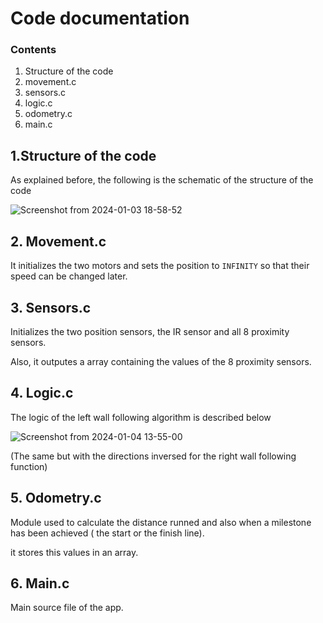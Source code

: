 # Code documentation

### Contents
1. Structure of the code
2. movement.c
3. sensors.c
4. logic.c
5. odometry.c
7. main.c


## 1.Structure of the code

As explained before, the following is the schematic of the structure of the code

![Screenshot from 2024-01-03 18-58-52](https://github.com/Gandalf789/pathfinder-robot/assets/109030213/15cf3726-084b-499f-8ad2-a99036611fdc)


## 2.  Movement.c

It initializes the two motors and sets the position to `INFINITY` so that their speed can be changed later.


## 3. Sensors.c

Initializes the two position sensors, the IR sensor and all 8 proximity sensors. 

Also, it outputes a array containing the values of the 8 proximity sensors.

## 4. Logic.c

The logic of the left wall following algorithm is described below 

![Screenshot from 2024-01-04 13-55-00](https://github.com/Gandalf789/pathfinder-robot/assets/109030213/9cca28db-f4b6-4f2e-a21a-ff4da1ff82b2)

(The same but with the directions inversed for the right wall following function)

## 5. Odometry.c

Module used to calculate the distance runned and also when a milestone has been achieved ( the start or the finish line).

it stores this values in an array.

## 6. Main.c

Main source file of the app. 


